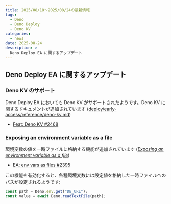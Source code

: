 ```yaml
---
title: 2025/08/18〜2025/08/24の最新情報
tags:
  - Deno
  - Deno Deploy
  - Deno KV
categories:
  - news
date: 2025-08-24
description: >
  Deno Deploy EA に関するアップデート
---
```


## Deno Deploy EA に関するアップデート

### Deno KV のサポート

Deno Deploy EA においても Deno KV がサポートされたようです。Deno KV に関するドキュメントが追加されています ([deploy/early-access/reference/deno-kv.md](https://github.com/denoland/docs/blob/67af217cd3f40cbeda483aee339592b57e9c8d27/deploy/early-access/reference/deno-kv.md))

- [Feat: Deno KV #2468](https://github.com/denoland/docs/pull/2468)

### Exposing an environment variable as a file

環境変数の値を一時ファイルに格納する機能が追加されています ([_Exposing an environment variable as a file_](https://github.com/denoland/docs/blob/86de771ada6e82dcd8b2f3f30421bf32ac3c01d0/deploy/early-access/reference/env-vars-and-contexts.md#exposing-an-environment-variable-as-a-file))
 
- [EA: env vars as files #2395](https://github.com/denoland/docs/pull/2395)

この機能を有効化すると、各種環境変数には設定値を格納した一時ファイルへのパスが設定されるようです:

```javascript
const path = Deno.env.get("DB_URL");
const value = await Deno.readTextFile(path);
```
